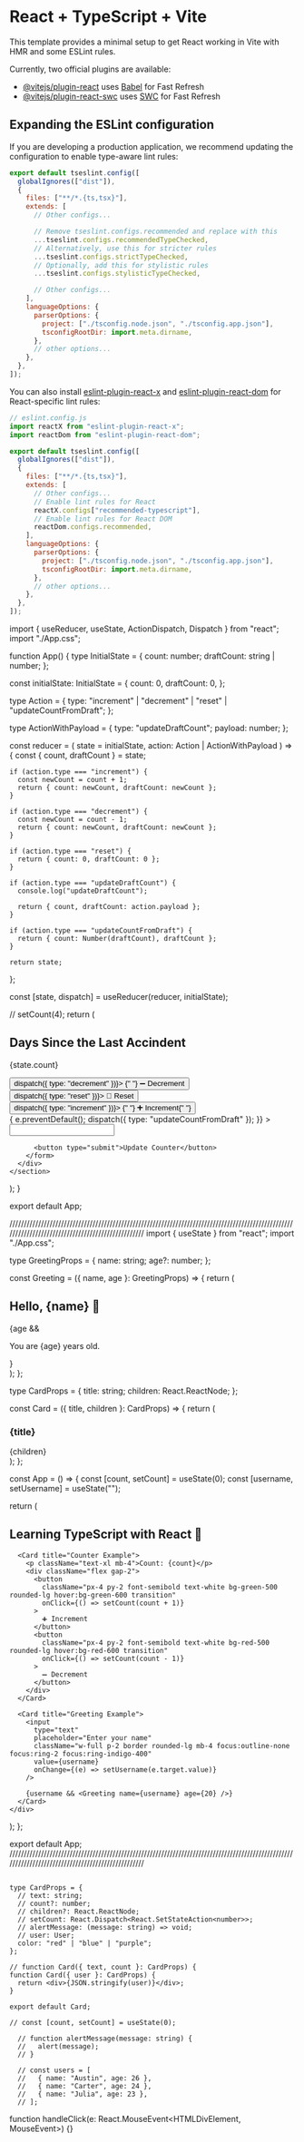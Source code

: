 # React + TypeScript + Vite

This template provides a minimal setup to get React working in Vite with HMR and some ESLint rules.

Currently, two official plugins are available:

- [@vitejs/plugin-react](https://github.com/vitejs/vite-plugin-react/blob/main/packages/plugin-react) uses [Babel](https://babeljs.io/) for Fast Refresh
- [@vitejs/plugin-react-swc](https://github.com/vitejs/vite-plugin-react/blob/main/packages/plugin-react-swc) uses [SWC](https://swc.rs/) for Fast Refresh

## Expanding the ESLint configuration

If you are developing a production application, we recommend updating the configuration to enable type-aware lint rules:

```js
export default tseslint.config([
  globalIgnores(["dist"]),
  {
    files: ["**/*.{ts,tsx}"],
    extends: [
      // Other configs...

      // Remove tseslint.configs.recommended and replace with this
      ...tseslint.configs.recommendedTypeChecked,
      // Alternatively, use this for stricter rules
      ...tseslint.configs.strictTypeChecked,
      // Optionally, add this for stylistic rules
      ...tseslint.configs.stylisticTypeChecked,

      // Other configs...
    ],
    languageOptions: {
      parserOptions: {
        project: ["./tsconfig.node.json", "./tsconfig.app.json"],
        tsconfigRootDir: import.meta.dirname,
      },
      // other options...
    },
  },
]);
```

You can also install [eslint-plugin-react-x](https://github.com/Rel1cx/eslint-react/tree/main/packages/plugins/eslint-plugin-react-x) and [eslint-plugin-react-dom](https://github.com/Rel1cx/eslint-react/tree/main/packages/plugins/eslint-plugin-react-dom) for React-specific lint rules:

```js
// eslint.config.js
import reactX from "eslint-plugin-react-x";
import reactDom from "eslint-plugin-react-dom";

export default tseslint.config([
  globalIgnores(["dist"]),
  {
    files: ["**/*.{ts,tsx}"],
    extends: [
      // Other configs...
      // Enable lint rules for React
      reactX.configs["recommended-typescript"],
      // Enable lint rules for React DOM
      reactDom.configs.recommended,
    ],
    languageOptions: {
      parserOptions: {
        project: ["./tsconfig.node.json", "./tsconfig.app.json"],
        tsconfigRootDir: import.meta.dirname,
      },
      // other options...
    },
  },
]);
```

import { useReducer, useState, ActionDispatch, Dispatch } from "react";
import "./App.css";

function App() {
type InitialState = {
count: number;
draftCount: string | number;
};

const initialState: InitialState = {
count: 0,
draftCount: 0,
};

type Action = {
type: "increment" | "decrement" | "reset" | "updateCountFromDraft";
};

type ActionWithPayload = {
type: "updateDraftCount";
payload: number;
};

const reducer = (
state = initialState,
action: Action | ActionWithPayload
) => {
const { count, draftCount } = state;

    if (action.type === "increment") {
      const newCount = count + 1;
      return { count: newCount, draftCount: newCount };
    }

    if (action.type === "decrement") {
      const newCount = count - 1;
      return { count: newCount, draftCount: newCount };
    }

    if (action.type === "reset") {
      return { count: 0, draftCount: 0 };
    }

    if (action.type === "updateDraftCount") {
      console.log("updateDraftCount");

      return { count, draftCount: action.payload };
    }

    if (action.type === "updateCountFromDraft") {
      return { count: Number(draftCount), draftCount };
    }

    return state;

};

const [state, dispatch] = useReducer(reducer, initialState);

// setCount(4);
return (

<section className="flex flex-col items-center w-2/3 gap-8 p-8 bg-white border-4">
<h1>Days Since the Last Accindent</h1>
<p className="text-6xl"> {state.count} </p>
<div className="flex gap-2">
<button onClick={() => dispatch({ type: "decrement" })}>
{" "}
➖ Decrement
</button>
<button onClick={() => dispatch({ type: "reset" })}> 🔁 Reset </button>
<button onClick={() => dispatch({ type: "increment" })}>
{" "}
➕ Increment{" "}
</button>
</div>
<div>
<form
onSubmit={(e) => {
e.preventDefault();
dispatch({ type: "updateCountFromDraft" });
}} >
<input type="number" value={state.draftCount} onChange={} />

          <button type="submit">Update Counter</button>
        </form>
      </div>
    </section>

);
}

export default App;

//////////////////////////////////////////////////////////////////////////////////////////////////////////////////////////////////////////////////
import { useState } from "react";
import "./App.css";

type GreetingProps = {
name: string;
age?: number;
};

const Greeting = ({ name, age }: GreetingProps) => {
return (

<div className="p-4 mt-4 rounded-xl bg-blue-100 shadow-md text-center">
<h2 className="text-2xl font-semibold text-blue-700">Hello, {name} 👋</h2>
{age && <p className="text-gray-700">You are {age} years old.</p>}
</div>
);
};

type CardProps = {
title: string;
children: React.ReactNode;
};

const Card = ({ title, children }: CardProps) => {
return (

<div className="p-6 my-4 rounded-2xl shadow-lg bg-white border border-gray-200 w-80">
<h3 className="mb-2 text-lg font-bold text-gray-800">{title}</h3>
<div className="text-gray-600">{children}</div>
</div>
);
};

const App = () => {
const [count, setCount] = useState<number>(0);
const [username, setUsername] = useState<string>("");

return (

<div className="flex flex-col items-center min-h-screen p-8 bg-gray-50">
<h1 className="mb-6 text-4xl font-extrabold text-indigo-600">
Learning TypeScript with React 🚀
</h1>

      <Card title="Counter Example">
        <p className="text-xl mb-4">Count: {count}</p>
        <div className="flex gap-2">
          <button
            className="px-4 py-2 font-semibold text-white bg-green-500 rounded-lg hover:bg-green-600 transition"
            onClick={() => setCount(count + 1)}
          >
            ➕ Increment
          </button>
          <button
            className="px-4 py-2 font-semibold text-white bg-red-500 rounded-lg hover:bg-red-600 transition"
            onClick={() => setCount(count - 1)}
          >
            ➖ Decrement
          </button>
        </div>
      </Card>

      <Card title="Greeting Example">
        <input
          type="text"
          placeholder="Enter your name"
          className="w-full p-2 border rounded-lg mb-4 focus:outline-none focus:ring-2 focus:ring-indigo-400"
          value={username}
          onChange={(e) => setUsername(e.target.value)}
        />

        {username && <Greeting name={username} age={20} />}
      </Card>
    </div>

);
};

export default App;
//////////////////////////////////////////////////////////////////////////////////////////////////////////////////////////////////////////////////

```import React from "react";

type CardProps = {
  // text: string;
  // count?: number;
  // children?: React.ReactNode;
  // setCount: React.Dispatch<React.SetStateAction<number>>;
  // alertMessage: (message: string) => void;
  // user: User;
  color: "red" | "blue" | "purple";
};

// function Card({ text, count }: CardProps) {
function Card({ user }: CardProps) {
  return <div>{JSON.stringify(user)}</div>;
}

export default Card;

// const [count, setCount] = useState(0);

  // function alertMessage(message: string) {
  //   alert(message);
  // }

  // const users = [
  //   { name: "Austin", age: 26 },
  //   { name: "Carter", age: 24 },
  //   { name: "Julia", age: 23 },
  // ];

```

function handleClick(e: React.MouseEvent<HTMLDivElement, MouseEvent>) {}
